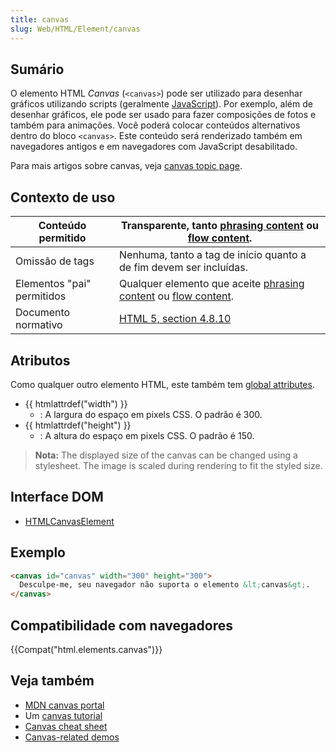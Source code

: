 ```yaml
---
title: canvas
slug: Web/HTML/Element/canvas
---
```


## Sumário

O elemento HTML _Canvas_ (`<canvas>`) pode ser utilizado para desenhar gráficos utilizando scripts (geralmente [JavaScript](/pt-BR/JavaScript)). Por exemplo, além de desenhar gráficos, ele pode ser usado para fazer composições de fotos e também para animações. Você poderá colocar conteúdos alternativos dentro do bloco `<canvas>`. Este conteúdo será renderizado também em navegadores antigos e em navegadores com JavaScript desabilitado.

Para mais artigos sobre canvas, veja [canvas topic page](/pt-BR/HTML/Canvas).

## Contexto de uso

| Conteúdo permitido         | Transparente, tanto [phrasing content](/pt-BR/HTML/Content_categories#phrasing_content) ou [flow content](/pt-BR/HTML/Content_categories#flow_content).          |
| -------------------------- | ---------------------------------------------------------------------------------------------------------------------------------------------------------------- |
| Omissão de tags            | Nenhuma, tanto a tag de início quanto a de fim devem ser incluídas.                                                                                              |
| Elementos "pai" permitidos | Qualquer elemento que aceite [phrasing content](/pt-BR/HTML/Content_categories#phrasing_content) ou [flow content](/pt-BR/HTML/Content_categories#flow_content). |
| Documento normativo        | [HTML 5, section 4.8.10](https://www.w3.org/TR/html5/the-canvas-element.html#the-canvas-element)                                                                 |

## Atributos

Como qualquer outro elemento HTML, este também tem [global attributes](/pt-BR/HTML/Global_attributes).

- {{ htmlattrdef("width") }}
  - : A largura do espaço em pixels CSS. O padrão é 300.
- {{ htmlattrdef("height") }}
  - : A altura do espaço em pixels CSS. O padrão é 150.

> **Nota:** The displayed size of the canvas can be changed using a stylesheet. The image is scaled during rendering to fit the styled size.

## Interface DOM

- [HTMLCanvasElement](/pt-BR/DOM/HTMLCanvasElement)

## Exemplo

```html
<canvas id="canvas" width="300" height="300">
  Desculpe-me, seu navegador não suporta o elemento &lt;canvas&gt;.
</canvas>
```

## Compatibilidade com navegadores

{{Compat("html.elements.canvas")}}

## Veja também

- [MDN canvas portal](/pt-BR/HTML/Canvas)
- Um [canvas tutorial](/pt-BR/Canvas_tutorial)
- [Canvas cheat sheet](http://blog.nihilogic.dk/2009/02/html5-canvas-cheat-sheet.html)
- [Canvas-related demos](/pt-BR/demos/tag/tech:canvas)
